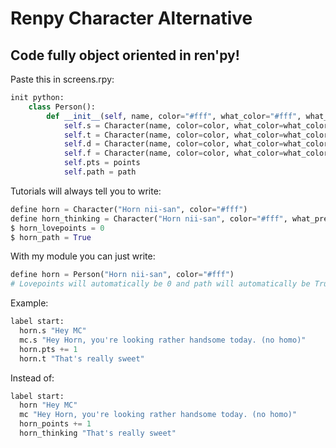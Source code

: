 # Renpy Character Alternative
## Code fully object oriented in ren'py!


Paste this in screens.rpy:
```py
init python:
    class Person():
        def __init__(self, name, color="#fff", what_color="#fff", what_prefix='', what_suffix='', points = 0, path = True):
            self.s = Character(name, color=color, what_color=what_color, what_prefix=what_prefix, what_suffix=what_suffix) # Normal text
            self.t = Character(name, color=color, what_color=what_color, what_prefix="(", what_suffix=")") # (Thinking)
            self.d = Character(name, color=color, what_color=what_color, what_prefix="*", what_suffix="*") # *Doing*
            self.f = Character(name, color=color, what_color=what_color, what_prefix=what_prefix, what_suffix=what_suffix) # Flashback
            self.pts = points
            self.path = path

```
Tutorials will always tell you to write:
```py
define horn = Character("Horn nii-san", color="#fff")
define horn_thinking = Character("Horn nii-san", color="#fff", what_prefix="(", what_suffix=")")
$ horn_lovepoints = 0
$ horn_path = True
```

With my module you can just write:
```py
define horn = Person("Horn nii-san", color="#fff")
# Lovepoints will automatically be 0 and path will automatically be True
```
Example:
```py
label start:
  horn.s "Hey MC"
  mc.s "Hey Horn, you're looking rather handsome today. (no homo)"
  horn.pts += 1
  horn.t "That's really sweet"
```

Instead of:
```py
label start:
  horn "Hey MC"
  mc "Hey Horn, you're looking rather handsome today. (no homo)"
  horn_points += 1
  horn_thinking "That's really sweet"
```
